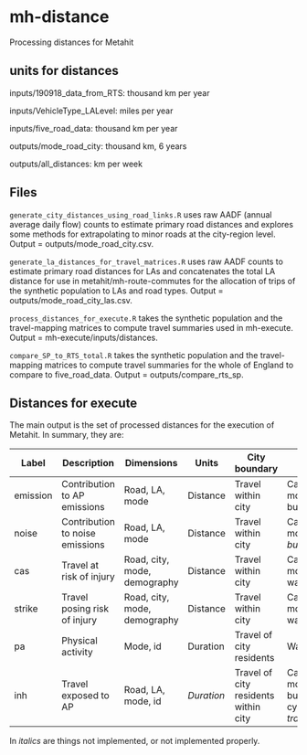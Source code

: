 # mh-distance
Processing distances for Metahit

## units for distances

inputs/190918_data_from_RTS:	thousand km per year

inputs/VehicleType_LALevel:	miles per year

inputs/five_road_data:	thousand km per year

outputs/mode_road_city:		thousand km, 6 years

outputs/all_distances:		km per week


## Files

`generate_city_distances_using_road_links.R` uses raw AADF (annual average daily flow) counts to estimate primary road distances and explores some methods for extrapolating to minor roads at the city-region level. Output = outputs/mode_road_city.csv.

`generate_la_distances_for_travel_matrices.R` uses raw AADF counts to estimate primary road distances for LAs and concatenates the total LA distance for use in metahit/mh-route-commutes for the allocation of trips of the synthetic population to LAs and road types. Output = outputs/mode_road_city_las.csv.

`process_distances_for_execute.R` takes the synthetic population and the travel-mapping matrices to compute travel summaries used in mh-execute. Output = mh-execute/inputs/distances.

`compare_SP_to_RTS_total.R` takes the synthetic population and the travel-mapping matrices to compute travel summaries for the whole of England to compare to five_road_data. Output = outputs/compare_rts_sp. 

## Distances for execute

The main output is the set of processed distances for the execution of Metahit. In summary, they are:

| Label | Description | Dimensions | Units | City boundary | Modes | Who |
| --- | --- | --- | --- | --- | --- | --- |
| emission | Contribution to AP emissions | Road, LA, mode | Distance | Travel within city | Car, motorcycle, bus | Drivers |
| noise | Contribution to noise emissions | Road, LA, mode | Distance | Travel within city | Car, motorcycle, *bus* | Drivers |
| cas | Travel at risk of injury | Road, city, mode, demography | Distance | Travel within city | Car, motorcycle, walk, cycle | Drivers and passengers |
| strike | Travel posing risk of injury | Road, city, mode, demography | Distance | Travel within city | Car, motorcycle, walk, cycle | Drivers |
| pa | Physical activity | Mode, id | Duration | Travel of city residents | Walk, cycle | Drivers |
| inh | Travel exposed to AP | Road, LA, mode, id | *Duration* | Travel of city residents within city | Car, motorcycle, bus, walk, cycle, *tube, train* | Drivers and passengers |

In *italics* are things not implemented, or not implemented properly.
